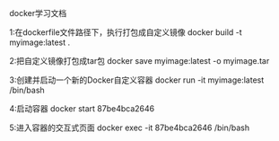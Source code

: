 docker学习文档

1:在dockerfile文件路径下，执行打包成自定义镜像
    docker build -t myimage:latest .

2:把自定义镜像打包成tar包
    docker save myimage:latest -o myimage.tar

3:创建并启动一个新的Docker自定义容器
    docker run -it myimage:latest /bin/bash    

4:启动容器
    docker start 87be4bca2646

5:进入容器的交互式页面
    docker exec -it 87be4bca2646 /bin/bash    